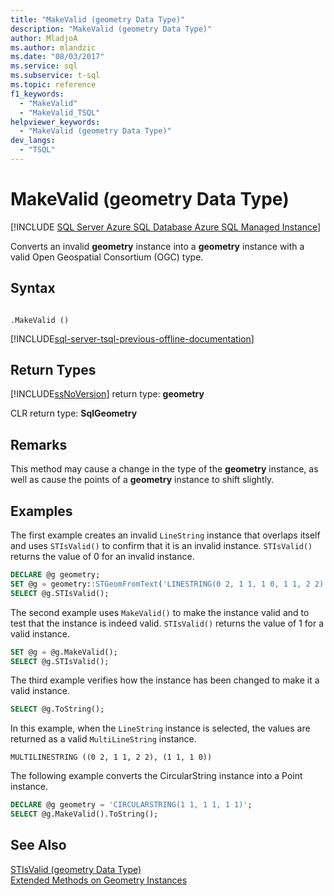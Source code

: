 ```yaml
---
title: "MakeValid (geometry Data Type)"
description: "MakeValid (geometry Data Type)"
author: MladjoA
ms.author: mlandzic
ms.date: "08/03/2017"
ms.service: sql
ms.subservice: t-sql
ms.topic: reference
f1_keywords:
  - "MakeValid"
  - "MakeValid_TSQL"
helpviewer_keywords:
  - "MakeValid (geometry Data Type)"
dev_langs:
  - "TSQL"
---
```

# MakeValid (geometry Data Type)
[!INCLUDE [SQL Server Azure SQL Database Azure SQL Managed Instance](../../includes/applies-to-version/sql-asdb-asdbmi.md)]

Converts an invalid **geometry** instance into a **geometry** instance with a valid Open Geospatial Consortium (OGC) type.
  
## Syntax  
  
```  
  
.MakeValid ()  
```  
  
[!INCLUDE[sql-server-tsql-previous-offline-documentation](../../includes/sql-server-tsql-previous-offline-documentation.md)]

## Return Types
 [!INCLUDE[ssNoVersion](../../includes/ssnoversion-md.md)] return type: **geometry**  
  
 CLR return type: **SqlGeometry**  
  
## Remarks  
 This method may cause a change in the type of the **geometry** instance, as well as cause the points of a **geometry** instance to shift slightly.  
  
## Examples  
 The first example creates an invalid `LineString` instance that overlaps itself and uses `STIsValid()` to confirm that it is an invalid instance. `STIsValid()` returns the value of 0 for an invalid instance.  
  
```sql
DECLARE @g geometry;  
SET @g = geometry::STGeomFromText('LINESTRING(0 2, 1 1, 1 0, 1 1, 2 2)', 0);  
SELECT @g.STIsValid();  
```  
  
 The second example uses `MakeValid()` to make the instance valid and to test that the instance is indeed valid. `STIsValid()` returns the value of 1 for a valid instance.  
  
```sql
SET @g = @g.MakeValid();  
SELECT @g.STIsValid();  
```  
  
 The third example verifies how the instance has been changed to make it a valid instance.  
  
```sql
SELECT @g.ToString();  
```  
  
 In this example, when the `LineString` instance is selected, the values are returned as a valid `MultiLineString` instance.  
  
```
MULTILINESTRING ((0 2, 1 1, 2 2), (1 1, 1 0))  
```  
  
 The following example converts the CircularString instance into a Point instance.  
  
```sql
DECLARE @g geometry = 'CIRCULARSTRING(1 1, 1 1, 1 1)';  
SELECT @g.MakeValid().ToString();  
```  
  
## See Also  
 [STIsValid &#40;geometry Data Type&#41;](../../t-sql/spatial-geometry/stisvalid-geometry-data-type.md)   
 [Extended Methods on Geometry Instances](../../t-sql/spatial-geometry/extended-methods-on-geometry-instances.md)  
  
  

